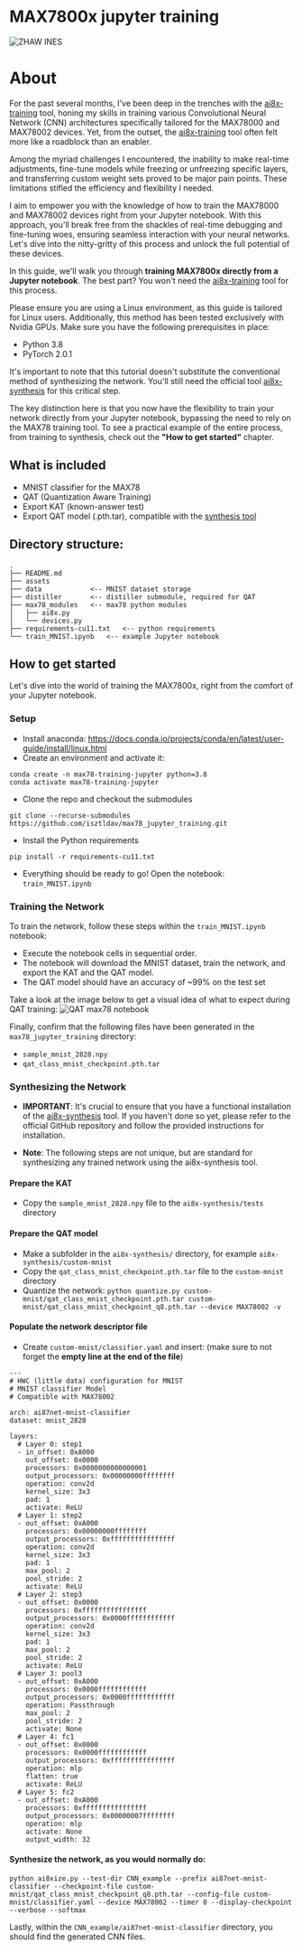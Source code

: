 # MAX7800x jupyter training
![ZHAW INES](/assets/zhaw-ines-rgb.png)
# About
For the past several months, I've been deep in the trenches with the [ai8x-training](https://github.com/MaximIntegratedAI/ai8x-training/tree/pytorch-2.0) tool, honing my skills in training various Convolutional Neural Network (CNN) architectures specifically tailored for the MAX78000 and MAX78002 devices. Yet, from the outset, the [ai8x-training](https://github.com/MaximIntegratedAI/ai8x-training/tree/pytorch-2.0) tool often felt more like a roadblock than an enabler.

Among the myriad challenges I encountered, the inability to make real-time adjustments, fine-tune models while freezing or unfreezing specific layers, and transferring custom weight sets proved to be major pain points. These limitations stifled the efficiency and flexibility I needed.

I aim to empower you with the knowledge of how to train the MAX78000 and MAX78002 devices right from your Jupyter notebook. With this approach, you'll break free from the shackles of real-time debugging and fine-tuning woes, ensuring seamless interaction with your neural networks. Let's dive into the nitty-gritty of this process and unlock the full potential of these devices.  

In this guide, we'll walk you through **training MAX7800x directly from a Jupyter notebook**. The best part? You won't need the [ai8x-training](https://github.com/MaximIntegratedAI/ai8x-training/tree/pytorch-2.0) tool for this process.

Please ensure you are using a Linux environment, as this guide is tailored for Linux users. Additionally, this method has been tested exclusively with Nvidia GPUs. Make sure you have the following prerequisites in place:

- Python 3.8
- PyTorch 2.0.1

It's important to note that this tutorial doesn't substitute the conventional method of synthesizing the network. You'll still need the official tool [ai8x-synthesis](https://github.com/MaximIntegratedAI/ai8x-synthesis/tree/pytorch-2.0) for this critical step.

The key distinction here is that you now have the flexibility to train your network directly from your Jupyter notebook, bypassing the need to rely on the MAX78 training tool. To see a practical example of the entire process, from training to synthesis, check out the **"How to get started"** chapter.

## What is included
- MNIST classifier for the MAX78
- QAT (Quantization Aware Training)
- Export KAT (known-answer test)
- Export QAT model (.pth.tar), compatible with the [synthesis tool](https://github.com/MaximIntegratedAI/ai8x-synthesis/tree/pytorch-2.0)

## Directory structure:
```
.
├── README.md
├── assets
├── data            <-- MNIST dataset storage
├── distiller       <-- distiller submodule, required for QAT
├── max78_modules   <-- max78 python modules
│   ├── ai8x.py
│   └── devices.py
├── requirements-cu11.txt   <-- python requirements
└── train_MNIST.ipynb   <-- example Jupyter notebook
```

## How to get started
Let's dive into the world of training the MAX7800x, right from the comfort of your Jupyter notebook.

### Setup
- Install anaconda: https://docs.conda.io/projects/conda/en/latest/user-guide/install/linux.html
- Create an environment and activate it:
```
conda create -n max78-training-jupyter python=3.8
conda activate max78-training-jupyter
```

- Clone the repo and checkout the submodules
```
git clone --recurse-submodules https://github.com/isztldav/max78_jupyter_training.git
```

- Install the Python requirements
```
pip install -r requirements-cu11.txt
```

- Everything should be ready to go! Open the notebook: `train_MNIST.ipynb`

### Training the Network
To train the network, follow these steps within the `train_MNIST.ipynb` notebook:
- Execute the notebook cells in sequential order.
- The notebook will download the MNIST dataset, train the network, and export the KAT and the QAT model.
- The QAT model should have an accuracy of ~99% on the test set

Take a look at the image below to get a visual idea of what to expect during QAT training:
![QAT max78 notebook](/assets/qat_training.png)

Finally, confirm that the following files have been generated in the `max78_jupyter_training` directory:
- `sample_mnist_2828.npy`
- `qat_class_mnist_checkpoint.pth.tar`

### Synthesizing the Network
- **IMPORTANT**: It's crucial to ensure that you have a functional installation of the [ai8x-synthesis](https://github.com/MaximIntegratedAI/ai8x-synthesis/tree/pytorch-2.0) tool. If you haven't done so yet, please refer to the official GitHub repository and follow the provided instructions for installation.

- **Note**: The following steps are not unique, but are standard for synthesizing any trained network using the ai8x-synthesis tool.

#### Prepare the KAT
- Copy the `sample_mnist_2828.npy` file to the `ai8x-synthesis/tests` directory
#### Prepare the QAT model
- Make a subfolder in the `ai8x-synthesis/` directory, for example `ai8x-synthesis/custom-mnist`
- Copy the `qat_class_mnist_checkpoint.pth.tar` file to the `custom-mnist` directory
- Quantize the network: `python quantize.py custom-mnist/qat_class_mnist_checkpoint.pth.tar custom-mnist/qat_class_mnist_checkpoint_q8.pth.tar --device MAX78002 -v`
#### Populate the network descriptor file
- Create `custom-mnist/classifier.yaml` and insert:
(make sure to not forget the **empty line at the end of the file**)
```
---
# HWC (little data) configuration for MNIST
# MNIST classifier Model
# Compatible with MAX78002

arch: ai87net-mnist-classifier
dataset: mnist_2828

layers:
  # Layer 0: step1
  - in_offset: 0xA000
    out_offset: 0x0000
    processors: 0x0000000000000001
    output_processors: 0x00000000ffffffff
    operation: conv2d
    kernel_size: 3x3
    pad: 1
    activate: ReLU
  # Layer 1: step2
  - out_offset: 0xA000
    processors: 0x00000000ffffffff
    output_processors: 0xffffffffffffffff
    operation: conv2d
    kernel_size: 3x3
    pad: 1
    max_pool: 2
    pool_stride: 2
    activate: ReLU
  # Layer 2: step3
  - out_offset: 0x0000
    processors: 0xffffffffffffffff
    output_processors: 0x0000ffffffffffff
    operation: conv2d
    kernel_size: 3x3
    pad: 1
    max_pool: 2
    pool_stride: 2
    activate: ReLU
  # Layer 3: pool3
  - out_offset: 0xA000
    processors: 0x0000ffffffffffff
    output_processors: 0x0000ffffffffffff
    operation: Passthrough
    max_pool: 2
    pool_stride: 2
    activate: None
  # Layer 4: fc1
  - out_offset: 0x0000
    processors: 0x0000ffffffffffff
    output_processors: 0xffffffffffffffff
    operation: mlp
    flatten: true
    activate: ReLU
  # Layer 5: fc2
  - out_offset: 0xA000
    processors: 0xffffffffffffffff
    output_processors: 0x00000007ffffffff
    operation: mlp
    activate: None
    output_width: 32

```

#### Synthesize the network, as you would normally do:
```
python ai8xize.py --test-dir CNN_example --prefix ai87net-mnist-classifier --checkpoint-file custom-mnist/qat_class_mnist_checkpoint_q8.pth.tar --config-file custom-mnist/classifier.yaml --device MAX78002 --timer 0 --display-checkpoint --verbose --softmax
```

Lastly, within the `CNN_example/ai87net-mnist-classifier` directory, you should find the generated CNN files.
